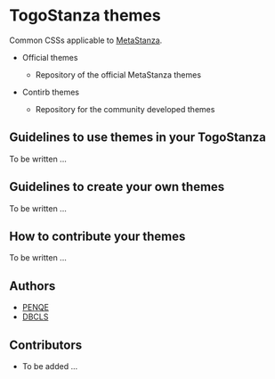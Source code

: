 # TogoStanza themes

Common CSSs applicable to [MetaStanza](https://togostanza.github.io/metastanza/).

* Official themes
  * Repository of the official MetaStanza themes

* Contirb themes
  * Repository for the community developed themes

## Guidelines to use themes in your TogoStanza

To be written ...

## Guidelines to create your own themes

To be written ...

## How to contribute your themes

To be written ...

## Authors

* [PENQE](http://penqe.com/)
* [DBCLS](http://dbcls.jp/)

## Contributors

* To be added ...
